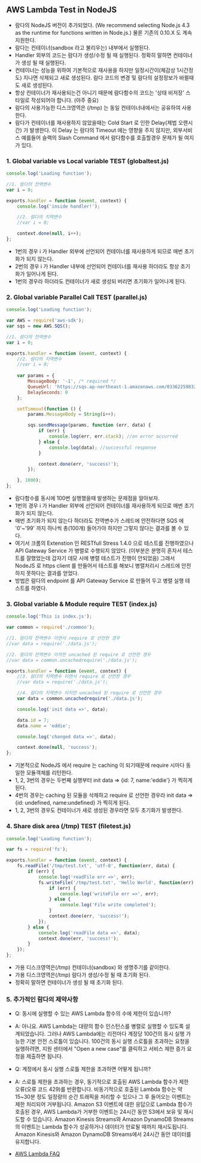## AWS Lambda Test in NodeJS
+ 람다의 NodeJS 버전이 추가되었다. (We recommend selecting Node.js 4.3 as the runtime for functions written in Node.js.) 물론 기존의 0.10.X 도 계속 지원한다.
+ 람다는 컨테이너(sandbox 라고 불리우는) 내부에서 실행된다.
+ Handler 외부의 코드는 람다가 생성/수정 될 때 실행된다. 정확히 말하면 컨테이너가 생성 될 때 실행된다.
+ 컨테이너는 성능을 위하여 기본적으로 재사용을 하지만 일정시간이(체감상 1시간정도) 지나면 삭제되고 새로 생성된다. 람다 코드의 변경 및 람다의 설정정보가 바뀔때도 새로 생성된다.
+ 항상 컨테이너가 재사용되는건 아니기 때문에 람다함수의 코드는 '상태 비저장' 스타일로 작성되어야 합니다. (아주 중요)
+ 람다의 사용가능한 디스크영역은 (/tmp) 는 동일 컨테이너내에서는 공유하여 사용한다.
+ 람다가 컨테이너를 재사용하지 않았을때는 Cold Start 로 인한 Delay(제법 오랜시간) 가 발생한다. 이 Delay 는 람다의 Timeout 에는 영향을 주지 않지만, 외부서비스 예를들어 슬랙의 Slash Command 에서 람다함수를 호출할경우 문제가 될 여지가 있다.


### 1. Global variable vs Local variable TEST (globaltest.js)
```javascript
console.log('Loading function');

//1. 람다의 전역변수
var i = 0;

exports.handler = function (event, context) {
	console.log('inside handler!');

	//2. 람다의 지역변수
	//var i = 0;

	context.done(null, i++);
};
```
+ 1번의 경우 i 가 Handler 외부에 선언되어 컨테이너를 재사용하게 되므로 매번 초기화가 되지 않는다.
+ 2번의 경우 i 가 Handler 내부에 선언되어 컨테이너를 재사용 하더라도 항상 초기화가 일어나게 된다.
+ 1번의 경우라 하더라도 컨테이너가 새로 생성되 버리면 초기화가 일어나게 된다.

### 2. Global variable Parallel Call TEST (parallel.js)
```javascript
console.log('Loading function');

var AWS = require('aws-sdk');
var sqs = new AWS.SQS();

//1. 람다의 전역변수
var i = 0;

exports.handler = function (event, context) {
	//2. 람다의 지역변수
	//var i = 0;
	
	var params = {
		MessageBody: '-1', /* required */
		QueueUrl: 'https://sqs.ap-northeast-1.amazonaws.com/033622598327/GlobalVariableTest', /* required */
		DelaySeconds: 0
	};

	setTimeout(function () {
		params.MessageBody = String(i++);

		sqs.sendMessage(params, function (err, data) {
			if (err) {
				console.log(err, err.stack); //an error occurred
			} else {
				console.log(data); //successful response
			}

			context.done(err, 'success!');
		});

	}, 1000);
};
```
+ 람다함수를 동시에 100번 실행했을때 발생하는 문제점을 알아보자.
+ 1번의 경우 i 가 Handler 외부에 선언되어 컨테이너를 재사용하게 되므로 매번 초기화가 되지 않는다.
+ 매번 초기화가 되지 않는다 하더라도 전역변수가 스레드에 안전하다면 SQS 에 '0'~'99' 까지 하나씩 총(100개) 들어가야 하지만 그렇지 않다는 결과를 볼 수 있다.
+ 여기서 크롬의 Extenstion 인 RESTfull Stress 1.4.0 으로 테스트를 진행하였으나 API Gateway Service 가 병렬로 수행되지 않았다. (이부분은 분명히 혼자서 테스트를 잘했었는데 갑자기 데모 시에 병렬 테스트가 진행이 안되었음) 그래서 NodeJS 로 https client 를 만들어서 테스트를 해보니 병렬처리시 스레드에 안전하지 못하다는 결과를 얻었다.
+ 방법은 람다의 endpoint 를 API Gateway Service 로 만들어 두고 병렬 실행 테스트를 하였다.

### 3. Global variable & Module require TEST (index.js)
```javascript
console.log('This is index.js');

var common = require('./common');

//1. 람다의 전역변수 이면서 require 로 선언한 경우
//var data = require('./data.js');

//2. 람다의 전역변수 이지만 uncached 된 require 로 선언한 경우
//var data = common.uncachedrequire('./data.js');

exports.handler = function (event, context) {
	//3. 람다의 지역변수 이면서 require 로 선언한 경우
	//var data = require('./data.js');

	//4. 람다의 지역변수 이지만 uncached 된 require 로 선언한 경우
	var data = common.uncachedrequire('./data.js');

	console.log('init data =>', data);

	data.id = 7;
	data.name = 'eddie';

	console.log('changed data =>', data);

	context.done(null, 'success');
};
```
+ 기본적으로 NodeJS 에서 require 는 caching 이 되기때문에 require 시마다 동일한 모듈객체를 리턴한다.
+ 1, 2, 3번의 경우는 두번째 실행부터 init data => {id: 7, name:'eddie'} 가 찍히게 된다.
+ 4번의 경우는 caching 된 모듈을 삭제하고 require 로 선언한 경우라 init data => {id: undefined, name:undefined} 가 찍히게 된다.
+ 1, 2, 3번의 경우도 컨테이너가 새로 생성된 경우라면 모두 초기화가 발생한다.

### 4. Share disk area (/tmp) TEST (filetest.js)
```javascript
console.log('Loading function');

var fs = require('fs');

exports.handler = function (event, context) {
	fs.readFile('/tmp/test.txt', 'utf-8', function(err, data) {            
        if (err) {
            console.log('readFile err =>', err);
            fs.writeFile('/tmp/test.txt', 'Hello World', function(err) {
                if (err) {
                    console.log('writeFile err =>', err);
                } else {
                    console.log('File write completed');
                }
                context.done(err, 'success!');
            });
        } else {
            console.log('readFile data =>', data);
            context.done(err, 'success!');
        }
    });
};
```
+ 가용 디스크영역은(/tmp) 컨테이너(sandbox) 와 생명주기를 같이한다.
+ 가용 디스크영역은(/tmp) 람다가 생성/수정 될 때 초기화 된다.
+ 정확히 말하면 컨테이너가 생성 될 때 초기화 된다.

### 5. 추가적인 람다의 제약사항
+ Q: 동시에 실행할 수 있는 AWS Lambda 함수의 수에 제한이 있습니까?
+ A: 아니요. AWS Lambda는 대량의 함수 인스턴스를 병렬로 실행할 수 있도록 설계되었습니다. 그러나 AWS Lambda에는 리전마다 계정당 100건의 동시 실행 가능한 기본 안전 스로틀이 있습니다. 100건의 동시 실행 스로틀을 초과하는 요청을 실행하려면, 지원 센터에서 "Open a new case"를 클릭하고 서비스 제한 증가 요청을 제출하면 됩니다.

+ Q: 계정에서 동시 실행 스로틀 제한을 초과하면 어떻게 됩니까?
+ A: 스로틀 제한을 초과하는 경우, 동기적으로 호출된 AWS Lambda 함수가 제한 오류(오류 코드 429)를 반환합니다. 비동기적으로 호출된 Lambda 함수는 약 15~30분 정도 일정량의 순간 트래픽을 처리할 수 있으나 그 후 들어오는 이벤트는 제한 처리되어 거부됩니다. Amazon S3 이벤트에 대한 응답으로 Lambda 함수가 호출된 경우, AWS Lambda가 거부한 이벤트는 24시간 동안 S3에서 보유 및 재시도할 수 있습니다. Amazon Kinesis Streams와 Amazon DynamoDB Streams의 이벤트는 Lambda 함수가 성공하거나 데이터가 만료될 때까지 재시도됩니다. Amazon Kinesis와 Amazon DynamoDB Streams에서 24시간 동안 데이터를 유지합니다.

+ [AWS Lambda FAQ](https://aws.amazon.com/ko/lambda/faqs)
